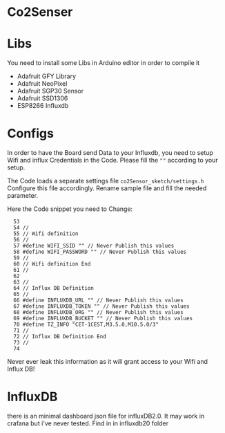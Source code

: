 # Co2Senser

# Libs
You need to install some Libs in Arduino editor in order to compile it

- Adafruit GFY Library
- Adafruit NeoPixel
- Adafruit SGP30 Sensor
- Adafruit SSD1306
- ESP8266 Influxdb

# Configs
In order to have the Board send Data to your Influxdb, you need to setup Wifi and influx Credentials in the Code. Please fill the `""` according to your setup.

The Code loads a separate settings file `co2Sensor_sketch/settings.h`
Configure this file accordingly. Rename sample file and fill the needed parameter.

Here the Code snippet you need to Change:
```
  53
  54 //
  55 // Wifi definition
  56 //
  57 #define WIFI_SSID "" // Never Publish this values
  58 #define WIFI_PASSWORD "" // Never Publish this values
  59 //
  60 // Wifi definition End
  61 //
  62
  63 //
  64 // Influx DB Definition
  65 //
  66 #define INFLUXDB_URL "" // Never Publish this values
  67 #define INFLUXDB_TOKEN "" // Never Publish this values
  68 #define INFLUXDB_ORG "" // Never Publish this values
  69 #define INFLUXDB_BUCKET "" // Never Publish this values
  70 #define TZ_INFO "CET-1CEST,M3.5.0,M10.5.0/3"
  71 //
  72 // Influx DB Definition End
  73 //
  74

```

Never ever leak this information as it will grant access to your Wifi and Influx DB!

# InfluxDB

there is an minimal dashboard json file for influxDB2.0. It may work in crafana but i've never tested.
Find in in influxdb20 folder
